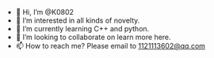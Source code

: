 - 👋 Hi, I’m @K0802
- 👀 I’m interested in all kinds of novelty.
- 🌱 I’m currently learning C++ and python.
- 💞️ I’m looking to collaborate on learn more here.
- 📫 How to reach me? Please email to 1121113602@qq.com

<!---
K0802/K0802 is a ✨ special ✨ repository because its `README.md` (this file) appears on your GitHub profile.
You can click the Preview link to take a look at your changes.
--->
